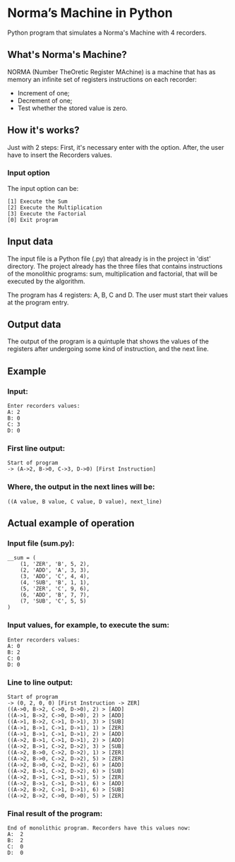 # Norma’s Machine in Python

Python program that simulates a Norma's Machine with 4 recorders.

## What's Norma's Machine?

NORMA (Number TheOretic Register MAchine) is a machine that has as memory an infinite set of registers instructions on each recorder:

* Increment of one;
* Decrement of one;
* Test whether the stored value is zero.

## How it's works?

Just with 2 steps:
First, it's necessary enter with the option. After, the user have to insert the Recorders values.

### Input option

The input option can be:

```
[1] Execute the Sum
[2] Execute the Multiplication
[3] Execute the Factorial
[0] Exit program
```

## Input data

The input file is a Python file (.py) that already is in the project in 'dist' directory. The project already has the three files that
contains instructions of the monolithic programs: sum, multiplication and factorial, that will be executed by the algorithm.

The program has 4 registers: A, B, C and D. The user must start their values at the program entry.

## Output data

The output of the program is a quintuple that shows the values of the registers after undergoing some kind of instruction, and the next line.

## Example

### Input:

```
Enter recorders values:
A: 2
B: 0
C: 3
D: 0
```

### First line output:

```
Start of program
-> (A->2, B->0, C->3, D->0) [First Instruction]
```

### Where, the output in the next lines will be:

```
((A value, B value, C value, D value), next_line)
```

## Actual example of operation

### Input file (sum.py):

```
__sum = (
    (1, 'ZER', 'B', 5, 2),
    (2, 'ADD', 'A', 3, 3),
    (3, 'ADD', 'C', 4, 4),
    (4, 'SUB', 'B', 1, 1),
    (5, 'ZER', 'C', 9, 6),
    (6, 'ADD', 'B', 7, 7),
    (7, 'SUB', 'C', 5, 5)
)
```

### Input values, for example, to execute the sum:

```
Enter recorders values:
A: 0
B: 2
C: 0
D: 0
```

### Line to line output:

```
Start of program
-> (0, 2, 0, 0) [First Instruction -> ZER]
((A->0, B->2, C->0, D->0), 2) > [ADD]
((A->1, B->2, C->0, D->0), 2) > [ADD]
((A->1, B->2, C->1, D->1), 3) > [SUB]
((A->1, B->1, C->1, D->1), 1) > [ZER]
((A->1, B->1, C->1, D->1), 2) > [ADD]
((A->2, B->1, C->1, D->1), 2) > [ADD]
((A->2, B->1, C->2, D->2), 3) > [SUB]
((A->2, B->0, C->2, D->2), 1) > [ZER]
((A->2, B->0, C->2, D->2), 5) > [ZER]
((A->2, B->0, C->2, D->2), 6) > [ADD]
((A->2, B->1, C->2, D->2), 6) > [SUB]
((A->2, B->1, C->1, D->1), 5) > [ZER]
((A->2, B->1, C->1, D->1), 6) > [ADD]
((A->2, B->2, C->1, D->1), 6) > [SUB]
((A->2, B->2, C->0, D->0), 5) > [ZER]
```

### Final result of the program:

```
End of monolithic program. Recorders have this values now:
A:  2
B:  2
C:  0
D:  0
```
